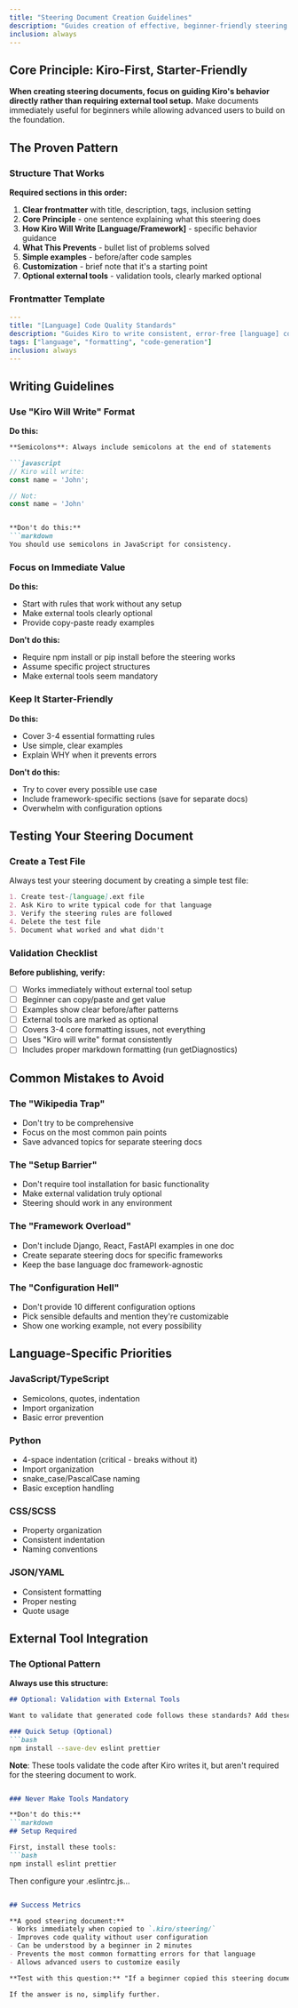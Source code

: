 ```yaml
---
title: "Steering Document Creation Guidelines"
description: "Guides creation of effective, beginner-friendly steering documents"
inclusion: always
---
```


## Core Principle: Kiro-First, Starter-Friendly

**When creating steering documents, focus on guiding Kiro's behavior directly rather than requiring external tool setup.** Make documents immediately useful for beginners while allowing advanced users to build on the foundation.

## The Proven Pattern

### Structure That Works

**Required sections in this order:**

1. **Clear frontmatter** with title, description, tags, inclusion setting
2. **Core Principle** - one sentence explaining what this steering does
3. **How Kiro Will Write [Language/Framework]** - specific behavior guidance
4. **What This Prevents** - bullet list of problems solved
5. **Simple examples** - before/after code samples
6. **Customization** - brief note that it's a starting point
7. **Optional external tools** - validation tools, clearly marked optional

### Frontmatter Template

```yaml
---
title: "[Language] Code Quality Standards"
description: "Guides Kiro to write consistent, error-free [language] code"
tags: ["language", "formatting", "code-generation"]
inclusion: always
---
```

## Writing Guidelines

### Use "Kiro Will Write" Format

**Do this:**

```markdown
**Semicolons**: Always include semicolons at the end of statements

```javascript
// Kiro will write:
const name = 'John';

// Not:
const name = 'John'
```

```markdown

**Don't do this:**
```markdown
You should use semicolons in JavaScript for consistency.
```

### Focus on Immediate Value

**Do this:**

- Start with rules that work without any setup
- Make external tools clearly optional
- Provide copy-paste ready examples

**Don't do this:**

- Require npm install or pip install before the steering works
- Assume specific project structures
- Make external tools seem mandatory

### Keep It Starter-Friendly

**Do this:**

- Cover 3-4 essential formatting rules
- Use simple, clear examples
- Explain WHY when it prevents errors

**Don't do this:**

- Try to cover every possible use case
- Include framework-specific sections (save for separate docs)
- Overwhelm with configuration options

## Testing Your Steering Document

### Create a Test File

Always test your steering document by creating a simple test file:

```markdown
1. Create test-[language].ext file
2. Ask Kiro to write typical code for that language
3. Verify the steering rules are followed
4. Delete the test file
5. Document what worked and what didn't
```

### Validation Checklist

**Before publishing, verify:**

- [ ] Works immediately without external tool setup
- [ ] Beginner can copy/paste and get value
- [ ] Examples show clear before/after patterns
- [ ] External tools are marked as optional
- [ ] Covers 3-4 core formatting issues, not everything
- [ ] Uses "Kiro will write" format consistently
- [ ] Includes proper markdown formatting (run getDiagnostics)

## Common Mistakes to Avoid

### The "Wikipedia Trap"

- Don't try to be comprehensive
- Focus on the most common pain points
- Save advanced topics for separate steering docs

### The "Setup Barrier"

- Don't require tool installation for basic functionality
- Make external validation truly optional
- Steering should work in any environment

### The "Framework Overload"

- Don't include Django, React, FastAPI examples in one doc
- Create separate steering docs for specific frameworks
- Keep the base language doc framework-agnostic

### The "Configuration Hell"

- Don't provide 10 different configuration options
- Pick sensible defaults and mention they're customizable
- Show one working example, not every possibility

## Language-Specific Priorities

### JavaScript/TypeScript

- Semicolons, quotes, indentation
- Import organization
- Basic error prevention

### Python

- 4-space indentation (critical - breaks without it)
- Import organization
- snake_case/PascalCase naming
- Basic exception handling

### CSS/SCSS

- Property organization
- Consistent indentation
- Naming conventions

### JSON/YAML

- Consistent formatting
- Proper nesting
- Quote usage

## External Tool Integration

### The Optional Pattern

**Always use this structure:**

```markdown
## Optional: Validation with External Tools

Want to validate that generated code follows these standards? Add these tools:

### Quick Setup (Optional)
```bash
npm install --save-dev eslint prettier
```

**Note**: These tools validate the code after Kiro writes it, but aren't required for the steering document to work.

```markdown

### Never Make Tools Mandatory

**Don't do this:**
```markdown
## Setup Required

First, install these tools:
```bash
npm install eslint prettier
```

Then configure your .eslintrc.js...

```markdown

## Success Metrics

**A good steering document:**
- Works immediately when copied to `.kiro/steering/`
- Improves code quality without user configuration
- Can be understood by a beginner in 2 minutes
- Prevents the most common formatting errors for that language
- Allows advanced users to customize easily

**Test with this question:** "If a beginner copied this steering document right now, would they get immediate value without confusion or setup?"

If the answer is no, simplify further.
